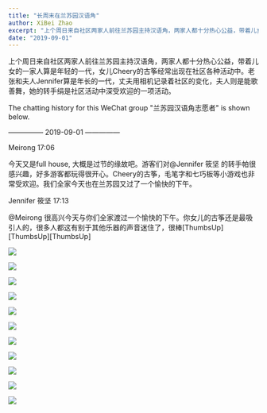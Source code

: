```yaml
---
title: "长周末在兰苏园汉语角"
author: XiBei Zhao
excerpt: "上个周日来自社区两家人前往兰苏园主持汉语角，两家人都十分热心公益，带着儿女的一家人算是年轻的一代，女儿Cheery的古筝经常出现在社区各种活动中。老张和夫人Jeniffer算是年长的一代，丈夫用相机记录着社区的变化，夫人则是能歌善舞，她的转手绢是社区活动中深受欢迎的一项活动。 "
date: "2019-09-01"
---
```


上个周日来自社区两家人前往兰苏园主持汉语角，两家人都十分热心公益，带着儿女的一家人算是年轻的一代，女儿Cheery的古筝经常出现在社区各种活动中。老张和夫人Jennifer算是年长的一代，丈夫用相机记录着社区的变化，夫人则是能歌善舞，她的转手绢是社区活动中深受欢迎的一项活动。

The chatting history for this WeChat group "兰苏园汉语角志愿者" is shown below.

—————  2019-09-01  —————

Meirong  17:06

今天又是full house, 大概是过节的缘故吧。游客们对@Jennifer 筱坚 的转手帕很感兴趣，好多游客都玩得很开心。Cheery的古筝，毛笔字和七巧板等小游戏也非常受欢迎。我们全家今天也在兰苏园又过了一个愉快的下午。

Jennifer 筱坚  17:13

@Meirong 很高兴今天与你们全家渡过一个愉快的下午。你女儿的古筝还是最吸引人的，很多人都这有别于其他乐器的声音迷住了，很棒[ThumbsUp][ThumbsUp][ThumbsUp]

![](https://res.cloudinary.com/dhngj18do/image/upload/f_auto,q_auto/v1/images/b838b273906070887ba8b685d81576d9.jpg)

![](https://res.cloudinary.com/dhngj18do/image/upload/f_auto,q_auto/v1/images/79361b9d36463c1ac04ed0449103f094)

![](https://res.cloudinary.com/dhngj18do/image/upload/f_auto,q_auto/v1/images/600021145f3f508914ca68d2c3e10971)

![](https://res.cloudinary.com/dhngj18do/image/upload/f_auto,q_auto/v1/images/a8802e5effbc28d99508488a9f930a3b)

![](https://res.cloudinary.com/dhngj18do/image/upload/f_auto,q_auto/v1/images/54af90055c36aa9a49f3e0cc068de064)

![](https://res.cloudinary.com/dhngj18do/image/upload/f_auto,q_auto/v1/images/4cab013a5d4682a731f24a5e9e1998e5)

![](https://res.cloudinary.com/dhngj18do/image/upload/f_auto,q_auto/v1/images/fbc77162770e4e2f448083cd7e66dbba)

![](https://res.cloudinary.com/dhngj18do/image/upload/f_auto,q_auto/v1/images/65c38e1966ee896debf575fd2ffe8264)

![](https://res.cloudinary.com/dhngj18do/image/upload/f_auto,q_auto/v1/images/2bc167cdc436d29db67e8204d9cf698e)

![](https://res.cloudinary.com/dhngj18do/image/upload/f_auto,q_auto/v1/images/24c9d437cb0984f4565199a31a4f7133)

![](https://res.cloudinary.com/dhngj18do/image/upload/f_auto,q_auto/v1/images/014a28f93ef336101b8a68df028f349d)
